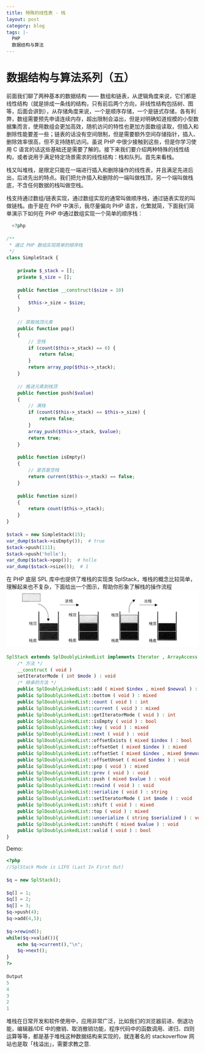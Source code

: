 ```yaml
---
title: 特殊的线性表 - 栈
layout: post
category: blog
tags: |-
  PHP
  数据结构与算法
---
```


# 数据结构与算法系列（五）
前面我们聊了两种基本的数据结构 —— 数组和链表，从逻辑角度来说，它们都是线性结构（就是排成一条线的结构，只有前后两个方向，非线性结构包括树、图等，后面会讲到），从存储角度来说，一个是顺序存储，一个是链式存储，各有利弊，数组需要预先申请连续内存，超出限制会溢出，但是对明确知道规模的小型数据集而言，使用数组会更加高效，随机访问的特性也更加方面数组读取，但插入和删除性能要差一些；链表的话没有空间限制，但是需要额外空间存储指针，插入、删除效率很高，但不支持随机访问。虽说 PHP 中很少接触到这些，但是你学习使用 C 语言的话这些基础还是需要了解的。接下来我们要介绍两种特殊的线性结构，或者说用于满足特定场景需求的线性结构：栈和队列。首先来看栈。

栈又叫堆栈，是限定只能在一端进行插入和删除操作的线性表，并且满足先进后出，后进先出的特点。我们把允许插入和删除的一端叫做栈顶，另一个端叫做栈底，不含任何数据的栈叫做空栈。

栈支持通过数组/链表实现，通过数组实现的通常叫做顺序栈，通过链表实现的叫做链栈。由于是在 PHP 中演示，我尽量偏向 PHP 语言，化繁就简，下面我们简单演示下如何在 PHP 中通过数组实现一个简单的顺序栈：

```php
  <?php

/**
 * 通过 PHP 数组实现简单的顺序栈
 */
class SimpleStack {

    private $_stack = [];
    private $_size = [];

    public function __construct($size = 10)
    {
        $this->_size = $size;
    }

    // 获取栈顶元素
    public function pop()
    {
        // 空栈
        if (count($this->_stack) == 0) {
            return false;
        }
        return array_pop($this->_stack);
    }

    // 推送元素到栈顶
    public function push($value)
    {
        // 满栈
        if (count($this->_stack) == $this->_size) {
            return false;
        }
        array_push($this->_stack, $value);
        return true;
    }

    public function isEmpty()
    {
        // 是否是空栈
        return current($this->_stack) == false;
    }

    public function size()
    {
        return count($this->_stack);
    }
}

$stack = new SimpleStack(15);
var_dump($stack->isEmpty());  # true
$stack->push(111);
$stack->push('holle');
var_dump($stack->pop());  # holle
var_dump($stack->size());  # 1

```

在 PHP 底层 SPL 库中也提供了堆栈的实现类 SplStack，堆栈的概念比较简单，理解起来也不复杂，下面给出一个图示，帮助你形象了解栈的操作流程
![](/assets/post/FroOUW74FspPEr_g7vwGStld0bob.jpeg)
```php
SplStack extends SplDoublyLinkedList implements Iterator , ArrayAccess , Countable {
    /* 方法 */
    __construct ( void )
    setIteratorMode ( int $mode ) : void
    /* 继承的方法 */
    public SplDoublyLinkedList::add ( mixed $index , mixed $newval ) : void
    public SplDoublyLinkedList::bottom ( void ) : mixed
    public SplDoublyLinkedList::count ( void ) : int
    public SplDoublyLinkedList::current ( void ) : mixed
    public SplDoublyLinkedList::getIteratorMode ( void ) : int
    public SplDoublyLinkedList::isEmpty ( void ) : bool
    public SplDoublyLinkedList::key ( void ) : mixed
    public SplDoublyLinkedList::next ( void ) : void
    public SplDoublyLinkedList::offsetExists ( mixed $index ) : bool
    public SplDoublyLinkedList::offsetGet ( mixed $index ) : mixed
    public SplDoublyLinkedList::offsetSet ( mixed $index , mixed $newval ) : void
    public SplDoublyLinkedList::offsetUnset ( mixed $index ) : void
    public SplDoublyLinkedList::pop ( void ) : mixed
    public SplDoublyLinkedList::prev ( void ) : void
    public SplDoublyLinkedList::push ( mixed $value ) : void
    public SplDoublyLinkedList::rewind ( void ) : void
    public SplDoublyLinkedList::serialize ( void ) : string
    public SplDoublyLinkedList::setIteratorMode ( int $mode ) : void
    public SplDoublyLinkedList::shift ( void ) : mixed
    public SplDoublyLinkedList::top ( void ) : mixed
    public SplDoublyLinkedList::unserialize ( string $serialized ) : void
    public SplDoublyLinkedList::unshift ( mixed $value ) : void
    public SplDoublyLinkedList::valid ( void ) : bool
}
```

Demo:
```php
<?php
//SplStack Mode is LIFO (Last In First Out)
  
$q = new SplStack();

$q[] = 1;
$q[] = 2;
$q[] = 3;
$q->push(4);
$q->add(4,5);

$q->rewind();
while($q->valid()){
    echo $q->current(),"\n";
    $q->next();
}
?>

Output
5
4
3
2
1
```

堆栈在日常开发和软件使用中，应用非常广泛，比如我们的浏览器前进、倒退功能，编辑器/IDE 中的撤销、取消撤销功能，程序代码中的函数调用、递归、四则运算等等，都是基于堆栈这种数据结构来实现的，就连著名的 stackoverflow 网站也是取「栈溢出」，需要求教之意.



